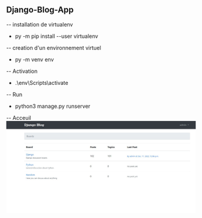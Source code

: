 ## Django-Blog-App

-- installation de virtualenv
* py -m pip install --user virtualenv

-- creation d'un environnement virtuel
* py -m venv env

-- Activation
* .\env\Scripts\activate

-- Run
* python3 manage.py runserver

-- Acceuil
<img src="home.jpg" alt="page_home" title="Acceuil">
